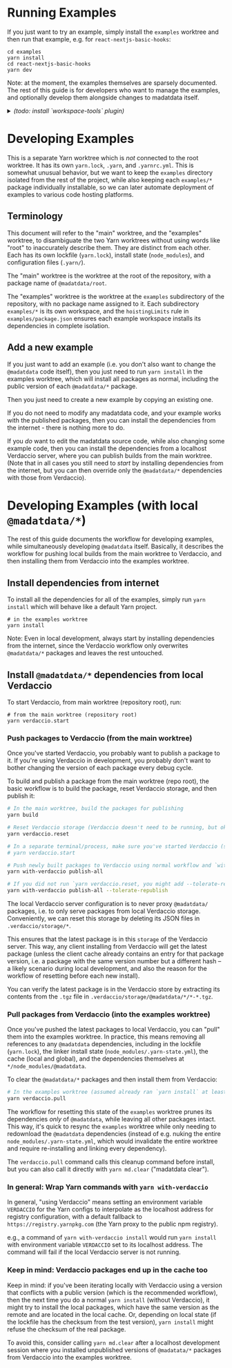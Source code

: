 # Running Examples

If you just want to try an example, simply install the `examples` worktree and
then run that example, e.g. for `react-nextjs-basic-hooks`:

```
cd examples
yarn install
cd react-nextjs-basic-hooks
yarn dev
```

Note: at the moment, the examples themselves are sparsely documented. The rest
of this guide is for developers who want to manage the examples, and optionally
develop them alongside changes to madatdata itself.

<details>
<summary><em>(todo: install `workspace-tools` plugin)</em></summary>
(todo: Install `workspace-tools` plugin in `examples` worktree, so that trying
an example only required `yarn workspaces focus` instead of installing all of
them)
</details>

# Developing Examples

This is a separate Yarn worktree which is _not_ connected to the root worktree.
It has its own `yarn.lock`, `.yarn`, and `.yarnrc.yml`. This is somewhat unusual
behavior, but we want to keep the `examples` directory isolated from the rest of
the project, while also keeping each `examples/*` package individually
installable, so we can later automate deployment of examples to various code
hosting platforms.

## Terminology

This document will refer to the "main" worktree, and the "examples" worktree, to
disambiguate the two Yarn worktrees without using words like "root" to
inaccurately describe them. They are distinct from each other. Each has its own
lockfile (`yarn.lock`), install state (`node_modules`), and configuration files
(`.yarn/`).

The "main" worktree is the worktree at the root of the repository, with a
package name of `@madatdata/root`.

The "examples" worktree is the worktree at the `examples` subdirectory of the
repository, with no package name assigned to it. Each subdirectory `examples/*`
is its own workspace, and the `hoistingLimits` rule in `examples/package.json`
ensures each example workspace installs its dependencies in complete isolation.

## Add a new example

If you just want to add an example (i.e. you don't also want to change the
`@madatdata` code itself), then you just need to run `yarn install` in the
examples worktree, which will install all packages as normal, including the
public version of each `@madatdata/*` package.

Then you just need to create a new example by copying an existing one.

If you do not need to modify any madatdata code, and your example works with the
published packages, then you can install the dependencies from the internet -
there is nothing more to do.

If you _do_ want to edit the madatdata source code, while also changing some
example code, then you can install the dependencies from a localhost Verdaccio
server, where you can publish builds from the main worktree. (Note that in all
cases you still need to _start_ by installing dependencies from the internet,
but you can then override only the `@madatdata/*` dependencies with those from
Verdaccio).

# Developing Examples (with local `@madatdata/*`)

The rest of this guide documents the workflow for developing examples, while
simultaneously developing `@madatdata` itself. Basically, it describes the
workflow for pushing local builds from the main worktree to Verdaccio, and then
installing them from Verdaccio into the examples worktree.

## Install dependencies from internet

To install all the dependencies for all of the examples, simply run
`yarn install` which will behave like a default Yarn project.

```
# in the examples worktree
yarn install
```

Note: Even in local development, always start by installing dependencies from
the internet, since the Verdaccio workflow only overwrites `@madatdata/*`
packages and leaves the rest untouched.

## Install `@madatdata/*` dependencies from local Verdaccio

To start Verdaccio, from main worktree (repository root), run:

```
# from the main worktree (repository root)
yarn verdaccio.start
```

### Push packages to Verdaccio (from the main worktree)

Once you've started Verdaccio, you probably want to publish a package to it. If
you're using Verdaccio in development, you probably don't want to bother
changing the version of each package every debug cycle.

To build and publish a package from the main worktree (repo root), the basic
workflow is to build the package, reset Verdaccio storage, and then publish it:

```bash
# In the main worktree, build the packages for publishing
yarn build

# Reset Verdaccio storage (Verdaccio doesn't need to be running, but okay if it is)
yarn verdaccio.reset

# In a separate terminal/process, make sure you've started Verdaccio (see above):
# yarn verdaccio.start

# Push newly built packages to Verdaccio using normal workflow and `with-verdaccio`
yarn with-verdaccio publish-all

# If you did not run `yarn verdaccio.reset, you might add --tolerate-republish:
yarn with-verdaccio publish-all --tolerate-republish
```

The local Verdaccio server configuration is to never proxy `@madatdata/`
packages, i.e. to only serve packages from local Verdaccio storage.
Conveniently, we can reset this storage by deleting its JSON files in
`.verdaccio/storage/*`.

This ensures that the latest package is in this `storage` of the Verdaccio
server. This way, any client installing from Verdaccio will get the latest
package (unless the client cache already contains an entry for that package
version, i.e. a package with the same version number but a different hash – a
likely scenario during local development, and also the reason for the workflow
of resetting before each new install).

You can verify the latest package is in the Verdaccio store by extracting its
contents from the `.tgz` file in `.verdaccio/storage/@madatdata/*/*-*.tgz`.

### Pull packages from Verdaccio (into the examples worktree)

Once you've pushed the latest packages to local Verdaccio, you can "pull" them
into the examples worktree. In practice, this means removing all references to
any `@madatdata` dependencies, including in the lockfile (`yarn.lock`), the
linker install state (`node_modules/.yarn-state.yml`), the cache (local and
global), and the dependencies themselves at `*/node_modules/@madatdata`.

To clear the `@madatdata/*` packages and then install them from Verdaccio:

```bash
# In the examples worktree (assumed already ran `yarn install` at least once)
yarn verdaccio.pull
```

The workflow for resetting this state of the `examples` worktree prunes its
dependencies _only_ of `@madatdata`, while leaving all other packages intact.
This way, it's quick to resync the `examples` worktree while only needing to
redownload the `@madatdata` dependencies (instead of e.g. nuking the entire
`node_modules/.yarn-state.yml`, which would invalidate the entire worktree and
require re-installing and linking every dependency).

The `verdaccio.pull` command calls this cleanup command before install, but you
can also call it directly with `yarn md.clear` ("madatdata clear").

### In general: Wrap Yarn commands with `yarn with-verdaccio`

In general, "using Verdaccio" means setting an environment variable `VERDACCIO`
for the Yarn configs to interpolate as the localhost address for registry
configuration, with a default fallback to `https://registry.yarnpkg.com` (the
Yarn proxy to the public npm registry).

e.g., a command of `yarn with-verdaccio install` would run `yarn install` with
environment variable `VERDACCIO` set to its localhost address. The command will
fail if the local Verdaccio server is not running.

### Keep in mind: Verdaccio packages end up in the cache too

Keep in mind: if you've been iterating locally with Verdaccio using a version
that conflicts with a public version (which is the recommended workflow), then
the next time you do a normal `yarn install` (without Verdaccio), it might try
to install the local packages, which have the same version as the remote and are
located in the local cache. Or, depending on local state (if the lockfile has
the checksum from the test version), `yarn install` might refuse the checksum of
the real package.

To avoid this, consider calling `yarn md.clear` after a localhost development
session where you installed unpublished versions of `@madatata/*` packages from
Verdaccio into the examples worktree.
